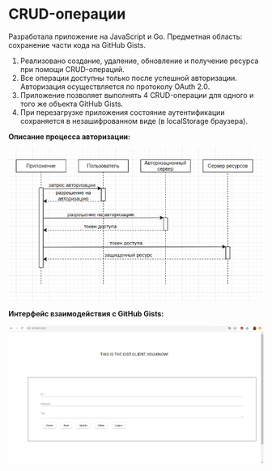 # CRUD-операции

Разработала приложение на JavaScript и Go.
Предметная область: сохранение части кода на GitHub Gists.
1. Реализовано создание, удаление, обновление и получение ресурса при помощи CRUD-операций. 
2. Все операции доступны только после успешной авторизации. Авторизация осуществляется по протоколу OAuth 2.0.
3. Приложение позволяет выполнять 4 CRUD-операции для одного и того же объекта GitHub Gists.
4. При перезагрузке приложения состояние аутентификации сохраняется в незашифрованном виде (в localStorage браузера).

<b> Описание процесса авторизации: </b>

![OAuth.PNG](https://github.com/KarinaBotova/Gists/blob/master/OAuth.PNG?raw=true)


<b> Интерфейс взаимодействия с GitHub Gists: </b>

![интерфейс.PNG](https://github.com/KarinaBotova/Gists/blob/master/%D0%B8%D0%BD%D1%82%D0%B5%D1%80%D1%84%D0%B5%D0%B9%D1%81.PNG?raw=true)
